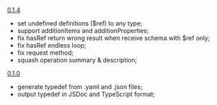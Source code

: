 [0.1.4](4978dcf2340c292658f5c1b62808a2bb2dfcdf17)

+ set undefined definitions ($ref) to any type;
+ support additionItems and additionProperties;
+ fix hasRef return wrong result when receive schema with $ref only;
+ fix hasRef endless loop;
+ fix request method;
+ squash operation summary & description;

[0.1.0](595760d2d11dfaee3b8df125f52a1d599d2256da)

+ generate typedef from .yaml and .json files;
+ output typedef in JSDoc and TypeScript format;
